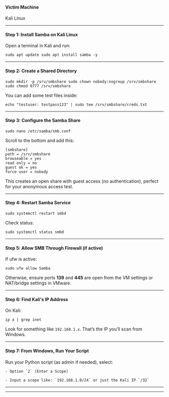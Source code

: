 #### Victim Machine
Kali Linux

---
#### Step 1: **Install Samba on Kali Linux**

Open a terminal in Kali and run:
```
sudo apt update sudo apt install samba -y
```

---

#### Step 2: **Create a Shared Directory**

```
sudo mkdir -p /srv/smbshare sudo chown nobody:nogroup /srv/smbshare sudo chmod 0777 /srv/smbshare
```

You can add some test files inside:
```
echo "testuser: testpass123" | sudo tee /srv/smbshare/creds.txt
```

---

#### Step 3: **Configure the Samba Share**

```
sudo nano /etc/samba/smb.conf
```

Scroll to the bottom and add this:

```
[smbshare]
path = /srv/smbshare
browseable = yes
read only = no
guest ok = yes
force user = nobody
```

This creates an open share with guest access (no authentication), perfect for your anonymous access test.

---

#### Step 4: **Restart Samba Service**

```
sudo systemctl restart smbd
```

Check status:
```
sudo systemctl status smbd
```

---

#### Step 5: **Allow SMB Through Firewall (if active)**

If ufw is active:

```
sudo ufw allow Samba
```

Otherwise, ensure ports **139** and **445** are open from the VM settings or NAT/bridge settings in VMware.

---

#### Step 6: **Find Kali's IP Address**

On Kali:
```
ip a | grep inet
```

Look for something like `192.168.1.x`. That’s the IP you’ll scan from Windows.

---

#### Step 7: **From Windows, Run Your Script**

Run your Python script (as admin if needed), select:
```
- Option `2` (Enter a Scope)
    
- Input a scope like: `192.168.1.0/24` or just the Kali IP `/32`
```

---
----